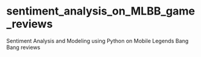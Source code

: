 # sentiment_analysis_on_MLBB_game_reviews
Sentiment Analysis and Modeling using Python on Mobile Legends Bang Bang reviews
